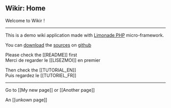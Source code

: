 ## Wikir: Home ##

Welcome to Wikir !

---

This is a demo wiki application made with [Limonade PHP](http://limonade.sofa-design.net) micro-framework.

You can [download](http://github.com/organicweb/limonade-wiki-example/tarball/master) the [sources](http://github.com/organicweb/limonade-wiki-example/) on [github](http://github.com/)

Please check the [[README]] first  
Merci de regarder le [[LISEZMOI]] en premier

Then check the [[TUTORIAL_EN]]  
Puis regardez le [[TUTORIEL_FR]]

---

Go to [[My new page]]
or [[Another page]]

An [[unkown page]]